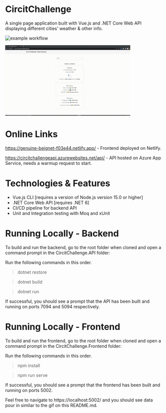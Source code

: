 <h1>CircitChallenge</h1>
<p>A single page application built with Vue.js and .NET Core Web API displaying different cities' weather & other info. </p>

![example workflow](https://github.com/ryandeering/CircitChallenge/actions/workflows/CircitChallengeAPI.yml/badge.svg)

<img src="https://github.com/ryandeering/circitchallenge/blob/main/docs/demo.gif" alt="Demo gif" title="Demo gif" width="400"/>

<h1>Online Links</h1>

https://genuine-beignet-f03e44.netlify.app/ - Frontend deployed on Netlify.

https://circitchallengeapi.azurewebsites.net/api/ - API hosted on Azure App Service, needs a warmup request to start.

<h1>Technologies & Features</h1>

* Vue.js CLI [requires a version of Node.js version 15.0 or higher]
* .NET Core Web API [requires .NET 6]
* CI/CD pipeline for backend API
* Unit and Integration testing with Moq and xUnit

<h1>Running Locally - Backend</h1>

To build and run the backend, go to the root folder when cloned and open a command prompt in the CircitChallenge.API folder:

Run the following commands in this order.

>dotnet restore

>dotnet build

>dotnet run

If successful, you should see a prompt that the API has been built and running on ports 7094 and 5094 respectively.

<h1>Running Locally - Frontend</h1>

To build and run the frontend, go to the root folder when cloned and open a command prompt in the CircitChallenge.Frontend folder:

Run the following commands in this order.

>npm install

>npm run serve

If successful, you should see a prompt that the frontend has been built and running on ports 5002.

Feel free to navigate to https://localhost:5002/ and you should see data pour in similar to the gif on this README.md.

